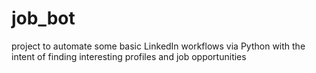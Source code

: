 # job_bot

project to automate some basic LinkedIn workflows via Python with the intent of finding interesting profiles and job opportunities
